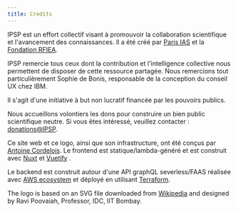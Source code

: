 ```yaml
---
title: Credits
---
```


IPSP est un effort collectif visant à promouvoir la collaboration scientifique et l'avancement des connaissances. Il a été créé par [Paris IAS](https://www.paris-iea.fr) et la [Fondation RFIEA](http://rfiea.fr/en).

IPSP remercie tous ceux dont la contribution et l'intelligence collective nous permettent de disposer de cette ressource partagée. Nous remercions tout particulièrement Sophie de Bonis, responsable de la conception du conseil UX chez IBM.

Il s'agit d'une initiative à but non lucratif financée par les pouvoirs publics.

Nous accueillons volontiers les dons pour construire un bien public scientifique neutre. Si vous êtes intéressé, veuillez contacter : [donations@IPSP](mailto:donations@IPSP).

Ce site web et ce logo, ainsi que son infrastructure, ont été conçus par [Antoine Cordelois](https://www.linkedin.com/in/antoine-cordelois/?locale=en_US). Le frontend est statique/lambda-généré et est construit avec [Nuxt](https://nuxtjs.org/) et [Vuetify](http://vuetifyjs.com) .

Le backend est construit autour d'une API graphQL severless/FAAS réalisée avec [AWS ecosystem](https://aws.amazon.com/) et déployé en utilisant [Terraform](https://www.terraform.io/).

The logo is based on an SVG file downloaded from [Wikipedia](https://en.wikipedia.org/wiki/File:Heart-hand-shake.svg) and designed by Ravi Poovaiah, Professor, IDC, IIT Bombay.

